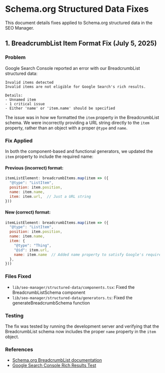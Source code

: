 # Schema.org Structured Data Fixes

This document details fixes applied to Schema.org structured data in the SEO Manager.

## 1. BreadcrumbList Item Format Fix (July 5, 2025)

### Problem

Google Search Console reported an error with our BreadcrumbList structured data:

```
Invalid items detected
Invalid items are not eligible for Google Search's rich results.

Details:
- Unnamed item
- 1 critical issue
- Either 'name' or 'item.name' should be specified
```

The issue was in how we formatted the `item` property in the BreadcrumbList schema. We were incorrectly providing a URL string directly to the `item` property, rather than an object with a proper `@type` and `name`.

### Fix Applied

In both the component-based and functional generators, we updated the `item` property to include the required name:

#### Previous (incorrect) format:

```javascript
itemListElement: breadcrumbItems.map(item => ({
  "@type": "ListItem",
  position: item.position,
  name: item.name,
  item: item.url,  // Just a URL string
}))
```

#### New (correct) format:

```javascript
itemListElement: breadcrumbItems.map(item => ({
  "@type": "ListItem",
  position: item.position,
  name: item.name,
  item: {
    "@type": "Thing",
    "@id": item.url,
    name: item.name  // Added name property to satisfy Google's requirement
  },
}))
```

### Files Fixed

- `lib/seo-manager/structured-data/components.tsx`: Fixed the BreadcrumbListSchema component
- `lib/seo-manager/structured-data/generators.ts`: Fixed the generateBreadcrumbSchema function

### Testing

The fix was tested by running the development server and verifying that the BreadcrumbList schema now includes the proper `name` property in the `item` object.

### References

- [Schema.org BreadcrumbList documentation](https://schema.org/BreadcrumbList)
- [Google Search Console Rich Results Test](https://search.google.com/test/rich-results)
